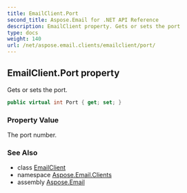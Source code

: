 ```yaml
---
title: EmailClient.Port
second_title: Aspose.Email for .NET API Reference
description: EmailClient property. Gets or sets the port
type: docs
weight: 140
url: /net/aspose.email.clients/emailclient/port/
---
```

## EmailClient.Port property

Gets or sets the port.

```csharp
public virtual int Port { get; set; }
```

### Property Value

The port number.

### See Also

* class [EmailClient](../)
* namespace [Aspose.Email.Clients](../../emailclient/)
* assembly [Aspose.Email](../../../)


